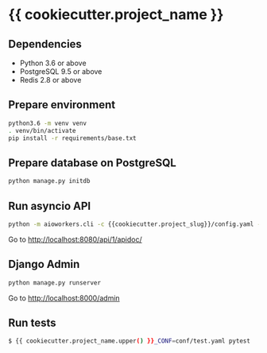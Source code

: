# {{ cookiecutter.project_name }}

## Dependencies
* Python 3.6 or above
* PostgreSQL 9.5 or above
* Redis 2.8 or above

## Prepare environment

```bash
python3.6 -m venv venv
. venv/bin/activate
pip install -r requirements/base.txt
```

## Prepare database on PostgreSQL

```bash
python manage.py initdb
```

## Run asyncio API

```bash
python -m aioworkers.cli -c {{cookiecutter.project_slug}}/config.yaml -g --logging info
```
Go to [http://localhost:8080/api/1/apidoc/](http://localhost:8080/api/1/apidoc/)

## Django Admin

```bash
python manage.py runserver
```

Go to [http://localhost:8000/admin](http://localhost:8000/admin)

## Run tests

```bash
$ {{ cookiecutter.project_name.upper() }}_CONF=conf/test.yaml pytest
```
